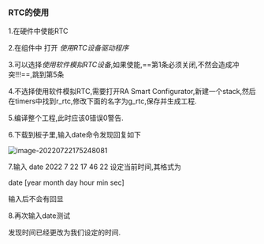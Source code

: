 ### RTC的使用

1.在硬件中使能RTC

2.在组件中 打开 *使用RTC设备驱动程序*

3.可以选择*使用软件模拟RTC设备*,如果使能,==第1条必须关闭,不然会造成冲突!!!==,跳到第5条

4.不选择使用软件模拟RTC,需要打开RA Smart Configurator,新建一个stack,然后在timers中找到r_rtc,修改下面的名字为g_rtc,保存并生成工程.

5.编译整个工程,此时应该0错误0警告.

6.下载到板子里,输入date命令发现回复如下

![image-20220722175248081](https://cdn.jsdelivr.net/gh/lhylhylhy6/Picgo/202207221752126.png)

7.输入 date 2022 7 22 17 46 22 设定当前时间,其格式为

date [year month day hour min sec] 

输入后不会有回显

8.再次输入date测试

发现时间已经更改为我们设定的时间.